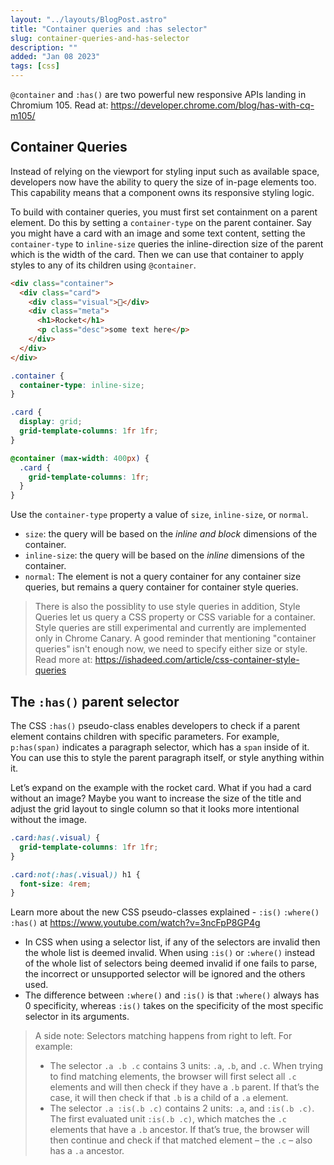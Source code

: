 ```yaml
---
layout: "../layouts/BlogPost.astro"
title: "Container queries and :has selector"
slug: container-queries-and-has-selector
description: ""
added: "Jan 08 2023"
tags: [css]
---
```


`@container` and `:has()` are two powerful new responsive APIs landing in Chromium 105. Read at: https://developer.chrome.com/blog/has-with-cq-m105/

## Container Queries
Instead of relying on the viewport for styling input such as available space, developers now have the ability to query the size of in-page elements too. This capability means that a component owns its responsive styling logic.

To build with container queries, you must first set containment on a parent element. Do this by setting a `container-type` on the parent container. Say you might have a card with an image and some text content, setting the `container-type` to `inline-size` queries the inline-direction size of the parent which is the width of the card. Then we can use that container to apply styles to any of its children using `@container`.

```html
<div class="container">
  <div class="card">
    <div class="visual">🚀</div>
    <div class="meta">
      <h1>Rocket</h1>
      <p class="desc">some text here</p>
    </div>
  </div>
</div>
```

```css
.container {
  container-type: inline-size;
}

.card {
  display: grid;
  grid-template-columns: 1fr 1fr;
}

@container (max-width: 400px) {
  .card {
    grid-template-columns: 1fr;
  }
}
```

Use the `container-type` property a value of `size`, `inline-size`, or `normal`.
- `size`: the query will be based on the *inline and block* dimensions of the container.
- `inline-size`: the query will be based on the *inline* dimensions of the container.
- `normal`: The element is not a query container for any container size queries, but remains a query container for container style queries.

> There is also the possiblity to use style queries in addition, Style Queries let us query a CSS property or CSS variable for a container. Style queries are still experimental and currently are implemented only in Chrome Canary. A good reminder that mentioning "container queries" isn't enough now, we need to specify either size or style. Read more at: https://ishadeed.com/article/css-container-style-queries

## The `:has()` parent selector
The CSS `:has()` pseudo-class enables developers to check if a parent element contains children with specific parameters. For example, `p:has(span)` indicates a paragraph selector, which has a `span` inside of it. You can use this to style the parent paragraph itself, or style anything within it.

Let’s expand on the example with the rocket card. What if you had a card without an image? Maybe you want to increase the size of the title and adjust the grid layout to single column so that it looks more intentional without the image.

```css
.card:has(.visual) {
  grid-template-columns: 1fr 1fr;
}

.card:not(:has(.visual)) h1 {
  font-size: 4rem;
}
```

Learn more about the new CSS pseudo-classes explained - `:is()` `:where()` `:has()` at https://www.youtube.com/watch?v=3ncFpP8GP4g

- In CSS when using a selector list, if any of the selectors are invalid then the whole list is deemed invalid. When using `:is()` or `:where()` instead of the whole list of selectors being deemed invalid if one fails to parse, the incorrect or unsupported selector will be ignored and the others used.
- The difference between `:where()` and `:is()` is that `:where()` always has 0 specificity, whereas `:is()` takes on the specificity of the most specific selector in its arguments.

> A side note: Selectors matching happens from right to left. For example:
> - The selector `.a .b .c` contains 3 units: `.a`, `.b`, and `.c`. When trying to find matching elements, the browser will first select all `.c` elements and will then check if they have a `.b` parent. If that’s the case, it will then check if that `.b` is a child of a `.a` element.
> - The selector `.a :is(.b .c)` contains 2 units: `.a`, and `:is(.b .c)`. The first evaluated unit `:is(.b .c)`, which matches the `.c` elements that have a `.b` ancestor. If that’s true, the browser will then continue and check if that matched element – the `.c` – also has a `.a` ancestor.
